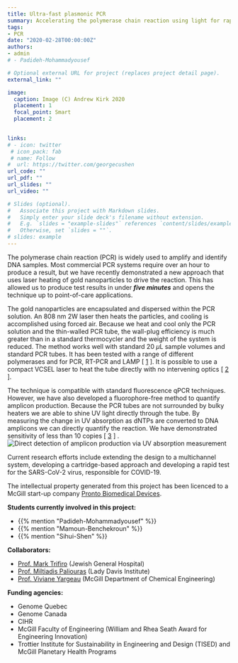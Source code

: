 ```yaml
---
title: Ultra-fast plasmonic PCR
summary: Accelerating the polymerase chain reaction using light for rapid detection of bacterial and viral infections.
tags:
- PCR
date: "2020-02-28T00:00:00Z"
authors:
- admin
# - Padideh-Mohammadyousef

# Optional external URL for project (replaces project detail page).
external_link: ""

image:
  caption: Image (C) Andrew Kirk 2020
  placement: 1
  focal_point: Smart
  placement: 2
 

links:
# - icon: twitter
 # icon_pack: fab
 # name: Follow
#  url: https://twitter.com/georgecushen
url_code: ""
url_pdf: ""
url_slides: ""
url_video: ""

# Slides (optional).
#   Associate this project with Markdown slides.
#   Simply enter your slide deck's filename without extension.
#   E.g. `slides = "example-slides"` references `content/slides/example-slides.md`.
#   Otherwise, set `slides = ""`.
# slides: example
---
```


 The polymerase chain reaction (PCR) is widely used to amplify and identify DNA samples. Most commercial PCR systems require over an hour to produce a result, but we have recently demonstrated a new approach that uses laser heating of gold nanoparticles to drive the reaction. This has allowed us to produce test results in under ***five minutes*** and opens the technique up to point-of-care applications.

 The gold nanoparticles are encapsulated and dispersed within the PCR solution. An 808 nm 2W laser then heats the particles, and cooling is accomplished using forced air. Because we heat and cool only the PCR solution and the thin-walled PCR tube, the wall-plug efficiency is much greater than in a standard thermocycler and the weight of the system is reduced. The method works well with standard 20 $\mu$L sample volumes and standard PCR tubes. It has been tested with a range of different polymerases and for PCR, RT-PCR and LAMP \[ [1](/publication/rn-1203) \]. It is possible to use a compact VCSEL laser to heat the tube directly with no intervening optics \[ [2](/publication/rn-1379) \].

 The technique is compatible with standard fluorescence qPCR techniques. However, we have also developed a fluorophore-free method to quantify amplicon production. Because the PCR tubes are not surrounded by bulky heaters we are able to shine UV light directly through the tube. By measuring the change in UV absorption as dNTPs are converted to DNA amplicons we can directly quantify the reaction. We have demonstrated sensitivity of less than 10 copies \[ [3](/publication/rn-1380) \] . 
![Direct detection of amplicon production via UV absorption measurement](UVgraph.png)

 Current research efforts include extending the design to a multichannel system, developing a cartridge-based approach and developing a rapid test for the SARS-CoV-2 virus, responsible for COVID-19.

 The intellectual property generated from this project has been licenced to a McGill start-up company [Pronto Biomedical Devices](prontomedtech.com).

 **Students currently involved in this project:**
 - {{% mention "Padideh-Mohammadyousef" %}}
 - {{% mention "Mamoun-Benchekroun" %}}
 - {{% mention "Sihui-Shen" %}}

 **Collaborators:**  
 - [Prof. Mark Trifiro](https://www.mcgill.ca/endocrinology/facultydir/trifiromark) (Jewish General Hospital)
 - [Prof. Miltiadis Paliouras](https://www.mcgill.ca/expmed/dr-miltiadis-paliouras) (Lady Davis Institute)
 - [Prof. Viviane Yargeau](http://yargeau3cs.lab.mcgill.ca/) (McGill Department of Chemical Engineering)

 **Funding agencies:**
- Genome Quebec
- Genome Canada
- CIHR
- McGill Faculty of Engineering (William and Rhea Seath Award for Engineering Innovation)
- Trottier Institute for Sustainability in Engineering and Design (TISED) and McGill Planetary Health Programs
